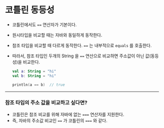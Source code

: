 # 코틀린 동등성

- 코틀린에서도 `==` 연산자가 기본이다.
- 원시타입을 비교할 때는 자바와 동일하게 동작한다.
- 참조 타입을 비교할 때 다르게 동작한다. `==` 는 내부적으로 `equals` 를 호출한다.
- 따라서, 참조 타입인 두개의 String 을 `==` 연산으로 비교하면 주소값이 아닌 값(동등성)을 비교한다.
    
    ```kotlin
    val a: String = "hi"
    val b: String = "hi"
    
    println(a == b)  // true
    ```
    
---
### 참조 타입의 주소 값을 비교하고 싶다면?

- 코틀린은 참조 비교를 위해 자바에 없는 `===` 연산자를 지원한다.
- 즉, 자바의 주소값 비교인 `==` 가 코틀린의 `===` 와 같다.
